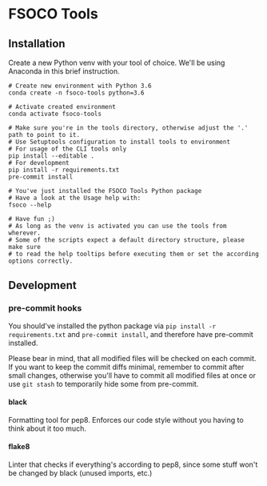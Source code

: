 # FSOCO Tools
## Installation
Create a new Python venv with your tool of choice. We'll be using Anaconda in this brief instruction.

```shell script
# Create new environment with Python 3.6
conda create -n fsoco-tools python=3.6

# Activate created environment
conda activate fsoco-tools

# Make sure you're in the tools directory, otherwise adjust the '.' path to point to it.
# Use Setuptools configuration to install tools to environment
# For usage of the CLI tools only 
pip install --editable .
# For development
pip install -r requirements.txt
pre-commit install

# You've just installed the FSOCO Tools Python package
# Have a look at the Usage help with:
fsoco --help

# Have fun ;)
# As long as the venv is activated you can use the tools from wherever.
# Some of the scripts expect a default directory structure, please make sure
# to read the help tooltips before executing them or set the according options correctly.
``` 
## Development
### pre-commit hooks
You should've installed the python package via `pip install -r requirements.txt` and `pre-commit install`, and therefore have pre-commit installed.

Please bear in mind, that all modified files will be checked on each commit. If you want to keep the commit diffs minimal, remember to
commit after small changes, otherwise you'll have to commit all modified files at once or use `git stash` to temporarily hide some from pre-commit.
#### black
Formatting tool for pep8. Enforces our code style without you having to think about it too much.
#### flake8
Linter that checks if everything's according to pep8, since some stuff won't be changed by black (unused imports, etc.)
